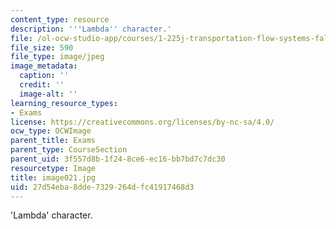 ```yaml
---
content_type: resource
description: '''Lambda'' character.'
file: /ol-ocw-studio-app/courses/1-225j-transportation-flow-systems-fall-2002/27d54eba8dde7329264dfc41917468d3_image021.jpg
file_size: 590
file_type: image/jpeg
image_metadata:
  caption: ''
  credit: ''
  image-alt: ''
learning_resource_types:
- Exams
license: https://creativecommons.org/licenses/by-nc-sa/4.0/
ocw_type: OCWImage
parent_title: Exams
parent_type: CourseSection
parent_uid: 3f557d8b-1f24-8ce6-ec16-bb7bd7c7dc30
resourcetype: Image
title: image021.jpg
uid: 27d54eba-8dde-7329-264d-fc41917468d3
---
```

'Lambda' character.